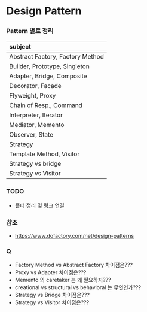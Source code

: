 # Design Pattern

### Pattern 별로 정리

| subject |
|:--------|
| Abstract Factory, Factory Method |
| Builder, Prototype, Singleton |
| Adapter, Bridge, Composite |
| Decorator, Facade |
| Flyweight, Proxy |
| Chain of Resp., Command |
| Interpreter, Iterator |
| Mediator, Memento |
| Observer, State |
| Strategy |
| Template Method, Visitor |
| Strategy vs bridge |
| Strategy vs Visitor |

### TODO

* 폴더 정리 및 링크 연결

### 참조
* https://www.dofactory.com/net/design-patterns

### Q

* Factory Method vs Abstract Factory 차이점은???
* Proxy vs Adapter 차이점은???
* Memento 의 caretaker 는 왜 필요하지???
* creational vs structural vs behavioral 는 무엇인가???
* Strategy vs Bridge 차이점은???
* Strategy vs Visitor 차이점은???